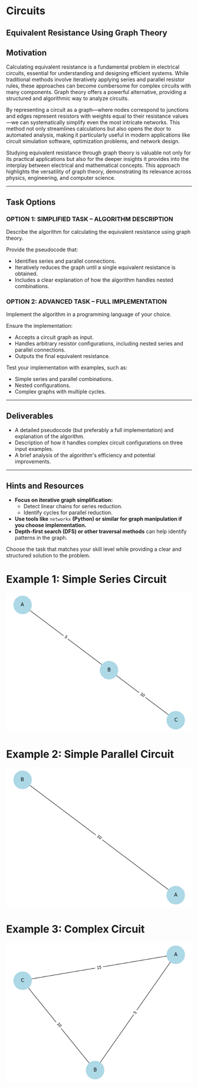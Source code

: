 # Circuits

## Equivalent Resistance Using Graph Theory

## Motivation

Calculating equivalent resistance is a fundamental problem in electrical circuits, essential for understanding and designing efficient systems. While traditional methods involve iteratively applying series and parallel resistor rules, these approaches can become cumbersome for complex circuits with many components. Graph theory offers a powerful alternative, providing a structured and algorithmic way to analyze circuits.

By representing a circuit as a graph—where nodes correspond to junctions and edges represent resistors with weights equal to their resistance values—we can systematically simplify even the most intricate networks. This method not only streamlines calculations but also opens the door to automated analysis, making it particularly useful in modern applications like circuit simulation software, optimization problems, and network design.

Studying equivalent resistance through graph theory is valuable not only for its practical applications but also for the deeper insights it provides into the interplay between electrical and mathematical concepts. This approach highlights the versatility of graph theory, demonstrating its relevance across physics, engineering, and computer science.

---

## Task Options

### OPTION 1: SIMPLIFIED TASK – ALGORITHM DESCRIPTION

Describe the algorithm for calculating the equivalent resistance using graph theory.

Provide the pseudocode that:
- Identifies series and parallel connections.
- Iteratively reduces the graph until a single equivalent resistance is obtained.
- Includes a clear explanation of how the algorithm handles nested combinations.

### OPTION 2: ADVANCED TASK – FULL IMPLEMENTATION

Implement the algorithm in a programming language of your choice.

Ensure the implementation:
- Accepts a circuit graph as input.
- Handles arbitrary resistor configurations, including nested series and parallel connections.
- Outputs the final equivalent resistance.

Test your implementation with examples, such as:
- Simple series and parallel combinations.
- Nested configurations.
- Complex graphs with multiple cycles.

---

## Deliverables

- A detailed pseudocode (but preferably a full implementation) and explanation of the algorithm.
- Description of how it handles complex circuit configurations on three input examples.
- A brief analysis of the algorithm's efficiency and potential improvements.

---

## Hints and Resources

- **Focus on iterative graph simplification:**
  - Detect linear chains for series reduction.
  - Identify cycles for parallel reduction.
- **Use tools like** `networkx` **(Python) or similar for graph manipulation if you choose implementation.**
- **Depth-first search (DFS) or other traversal methods** can help identify patterns in the graph.

Choose the task that matches your skill level while providing a clear and structured solution to the problem.

# Example 1: Simple Series Circuit

![Alt text](image.png)

# Example 2: Simple Parallel Circuit

![Alt text](image-1.png)

# Example 3: Complex Circuit

![Alt text](image-2.png)
